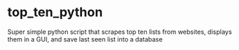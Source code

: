 # top_ten_python
Super simple python script that scrapes top ten lists from websites, displays them in a GUI, and save last seen list into a database
